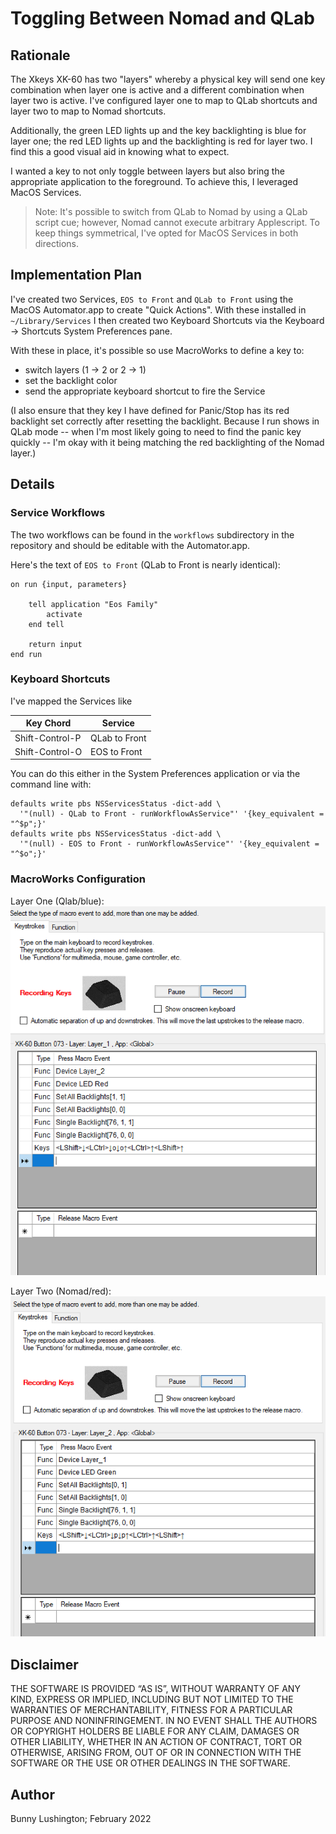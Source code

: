 # Toggling Between Nomad and QLab

## Rationale

The Xkeys XK-60 has two "layers" whereby a physical key will send one
key combination when layer one is active and a different combination
when layer two is active.  I've configured layer one to map to QLab
shortcuts and layer two to map to Nomad shortcuts.

Additionally, the green LED lights up and the key backlighting is blue
for layer one; the red LED lights up and the backlighting is red for
layer two. I find this a good visual aid in knowing what to expect.

I wanted a key to not only toggle between layers but also bring the
appropriate application to the foreground.  To achieve this, I
leveraged MacOS Services.

> Note: It's possible to switch from QLab to Nomad by using a QLab
> script cue; however, Nomad cannot execute arbitrary Applescript.  To
> keep things symmetrical, I've opted for MacOS Services in both
> directions.

## Implementation Plan

I've created two Services, `EOS to Front` and `QLab to Front` using
the MacOS Automator.app to create "Quick Actions".  With these
installed in `~/Library/Services` I then created two Keyboard
Shortcuts via the Keyboard -> Shortcuts System Preferences pane.

With these in place, it's possible so use MacroWorks to define a key to:

  * switch layers (1 -> 2 or 2 -> 1)
  * set the backlight color
  * send the appropriate keyboard shortcut to fire the Service

(I also ensure that they key I have defined for Panic/Stop has its red
backlight set correctly after resetting the backlight.  Because I run
shows in QLab mode -- when I'm most likely going to need to find the
panic key quickly -- I'm okay with it being matching the red
backlighting of the Nomad layer.)

## Details

### Service Workflows

The two workflows can be found in the `workflows` subdirectory in the
repository and should be editable with the Automator.app.

Here's the text of `EOS to Front` (QLab to Front is nearly identical):

``` applescript
on run {input, parameters}

	tell application "Eos Family"
		activate
	end tell

	return input
end run
```

### Keyboard Shortcuts

I've mapped the Services like

| Key Chord | Service |
| --- | --- |
| Shift-Control-P | QLab to Front |
| Shift-Control-O | EOS to Front |

You can do this either in the System Preferences application or via
the command line with:

``` shell
defaults write pbs NSServicesStatus -dict-add \
  '"(null) - QLab to Front - runWorkflowAsService"' '{key_equivalent = "^$p";}'
defaults write pbs NSServicesStatus -dict-add \
  '"(null) - EOS to Front - runWorkflowAsService"' '{key_equivalent = "^$o";}'
```

### MacroWorks Configuration

Layer One (Qlab/blue):
![Nomad Toggle](img/toggle-to-eos.png)

Layer Two (Nomad/red):
![QLab Toggle](img/toggle-to-qlab.png)



## Disclaimer

THE SOFTWARE IS PROVIDED “AS IS”, WITHOUT WARRANTY OF ANY KIND,
EXPRESS OR IMPLIED, INCLUDING BUT NOT LIMITED TO THE WARRANTIES OF
MERCHANTABILITY, FITNESS FOR A PARTICULAR PURPOSE AND
NONINFRINGEMENT. IN NO EVENT SHALL THE AUTHORS OR COPYRIGHT HOLDERS BE
LIABLE FOR ANY CLAIM, DAMAGES OR OTHER LIABILITY, WHETHER IN AN ACTION
OF CONTRACT, TORT OR OTHERWISE, ARISING FROM, OUT OF OR IN CONNECTION
WITH THE SOFTWARE OR THE USE OR OTHER DEALINGS IN THE SOFTWARE.

## Author

Bunny Lushington; February 2022
